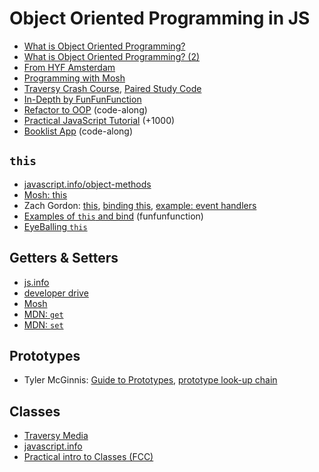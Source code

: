 # Object Oriented Programming in JS

* [What is Object Oriented Programming?](https://www.youtube.com/watch?v=rlLuL3jYLvA)
* [What is Object Oriented Programming? (2)](https://www.youtube.com/watch?v=CXnnw9rQH5I)
* [From HYF Amsterdam](https://github.com/HackYourFuture/JavaScript3/blob/master/Week3/README.md)
* [Programming with Mosh](https://www.youtube.com/watch?v=PFmuCDHHpwk)
* [Traversy Crash Course](https://www.youtube.com/watch?v=vDJpGenyHaA), [Paired Study Code](https://github.com/HackYourFuture/JavaScript3/tree/master/Week3/traversy_oop_crash)
* [In-Depth by FunFunFunction](https://www.youtube.com/playlist?list=PL0zVEGEvSaeHBZFy6Q8731rcwk0Gtuxub)
* [Refactor to OOP](https://www.youtube.com/watch?v=rlLuL3jYLvA) (code-along)
* [Practical JavaScript Tutorial](https://watchandcode.com/p/practical-javascript) (+1000)
* [Booklist App](https://www.youtube.com/watch?v=JaMCxVWtW58) (code-along)

## `this`

* [javascript.info/object-methods](https://javascript.info/object-methods)
* [Mosh: this](https://www.youtube.com/watch?v=gvicrj31JOM)
* Zach Gordon: [this](https://www.youtube.com/watch?v=2qMKjWf1KdE), [binding this](https://www.youtube.com/watch?v=73aAyap_88w), [example: event handlers](https://www.youtube.com/watch?v=sxRnmKldiBs)
* [Examples of `this` and bind](https://www.youtube.com/watch?v=PIkA60I0dKU) (funfunfunction)
* [EyeBalling `this`](https://gist.github.com/zcaceres/2a4ac91f9f42ec0ef9cd0d18e4e71262)

## Getters & Setters

* [js.info](https://javascript.info/property-accessors)
* [developer drive](https://www.developerdrive.com/javascript-getters-setters/)
* [Mosh](https://www.youtube.com/watch?v=bl98dm7vJt0)
* [MDN: `get`](https://developer.mozilla.org/en-US/docs/Web/JavaScript/Reference/Functions/get)
* [MDN: `set`](https://developer.mozilla.org/en-US/docs/Web/JavaScript/Reference/Functions/set)

## Prototypes

* Tyler McGinnis: [Guide to Prototypes](https://www.youtube.com/watch?v=XskMWBXNbp0&list=PLqrUy7kON1meuCvGp2D6yTglZhPTT_s_f),  [prototype look-up chain](https://www.youtube.com/watch?v=MiKdRJc4ooE&list=PLqrUy7kON1meuCvGp2D6yTglZhPTT_s_f&index=5)

## Classes

* [Traversy Media](https://www.youtube.com/watch?v=RBLIm5LMrmc)
* [javascript.info](https://javascript.info/class)
* [Practical intro to Classes (FCC)](https://www.youtube.com/watch?v=2ZphE5HcQPQ)
